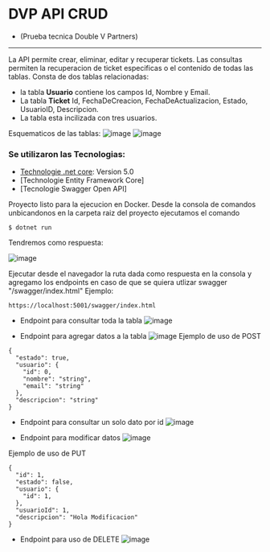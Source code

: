 # DVP API CRUD 
* (Prueba tecnica Double V Partners)
***

La API permite crear, eliminar, editar y recuperar tickets. Las consultas permiten la recuperacion de ticket especificas o el contenido de todas las tablas.
Consta de dos tablas relacionadas: 
* la tabla **Usuario** contiene los campos Id, Nombre y Email.
* La tabla **Ticket** Id, FechaDeCreacion, FechaDeActualizacion, Estado, UsuarioID, Descripcion. 
* La tabla esta incilizada con tres usuarios. 

Esquematicos de las tablas: 
![image](https://user-images.githubusercontent.com/30899756/114290981-45d7e900-9a49-11eb-824f-dbde487436cf.png)
![image](https://user-images.githubusercontent.com/30899756/114290988-56885f00-9a49-11eb-85b2-9bd8157cfe21.png)

### Se utilizaron las Tecnologias: 

* [Technologie .net core](https://dotnet.microsoft.com/download): Version 5.0
* [Technologie Entity Framework Core]
* [Tecnologie Swagger Open API]

Proyecto listo para la ejecucion en Docker.
Desde la consola de comandos unbicandonos en la carpeta raiz del proyecto ejecutamos el comando 

```
$ dotnet run
```
Tendremos como respuesta:

![image](https://user-images.githubusercontent.com/30899756/114291080-1aa1c980-9a4a-11eb-8013-2dc1feeee554.png)

Ejecutar desde el navegador la ruta dada como respuesta en la consola y agregamo los endpoints en caso de que se quiera utlizar swagger "/swagger/index.html"
Ejemplo:
```
https://localhost:5001/swagger/index.html
```
* Endpoint para consultar toda la tabla
![image](https://user-images.githubusercontent.com/30899756/114290510-d7455c00-9a45-11eb-993a-69c432885a76.png)

* Endpoint para agregar datos a la tabla
![image](https://user-images.githubusercontent.com/30899756/114290598-5cc90c00-9a46-11eb-8751-ee859d158ced.png)
Ejemplo de uso de POST

```
{
  "estado": true,
  "usuario": {
    "id": 0,
    "nombre": "string",
    "email": "string"
  },
  "descripcion": "string"
}
```
* Endpoint para consultar un solo dato por id
![image](https://user-images.githubusercontent.com/30899756/114290683-f85a7c80-9a46-11eb-9e0c-c235d5e790e2.png)

* Endpoint para modificar datos
![image](https://user-images.githubusercontent.com/30899756/114290759-77e84b80-9a47-11eb-9f84-cd8734f2395f.png)

Ejemplo de uso de PUT
```
{
  "id": 1,
  "estado": false,
  "usuario": {
    "id": 1,
  },
  "usuarioId": 1,
  "descripcion": "Hola Modificacion"
}
```
* Endpoint para uso de DELETE
![image](https://user-images.githubusercontent.com/30899756/114290772-8c2c4880-9a47-11eb-85ff-805d77c6d059.png)


